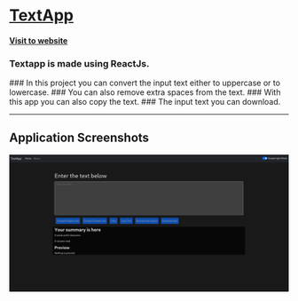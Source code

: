 
# [TextApp](https://texttestapp.netlify.app/)

#### [Visit to website](https://texttestapp.netlify.app/)

<h3> Textapp is made using ReactJs. </h3>
### In this project you can convert the input text either to uppercase or to lowercase.
### You can also remove extra spaces from the text.
### With this app you can also copy the text.
### The input text you can download.

-----
## Application Screenshots

![alt text](assets/snap.png)



